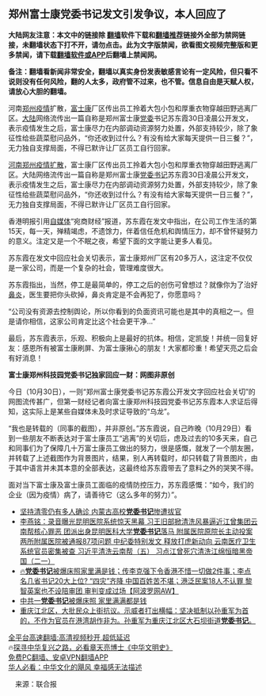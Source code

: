  <!-- 面包屑导航 --> <h2>郑州富士康党委书记发文引发争议，本人回应了</h2> <p class="notice"><b>大陆网友注意：本文中的链接除 <a href="https://github.com/bannedbook/fanqiang" >翻墙</a>软件下载和<a href="https://github.com/killgcd/justmysocks/blob/master/README.md">翻墙推荐</a>链接外全部为禁网链接，未翻墙状态下打不开，请勿点击。此为文字版禁闻，欲看图文视频完整版和更多禁闻，请下载<a href="https://github.com/bannedbook/fanqiang">翻墙软件或APP</a>后翻墙上禁闻网。</p><p>备注：翻墙看新闻非常安全，翻墙以真实身份发表敏感言论有一定风险，但只看不说则没有任何风险，翻的人太多，政府管不过来，也不管。信息自由是天赋人权，请放心大胆的翻墙。</b></p>  <div class="entry"> <p id="summary">河南<a href="https://www.bannedbook.org/bnews/tag/%e9%83%91%e5%b7%9e/" class="st_tag internal_tag" rel="tag" title="标签 郑州 下的日志">郑州</a><a href="https://www.bannedbook.org/bnews/tag/%E7%96%AB%E6%83%85/" class="st_tag internal_tag" rel="tag" title="标签 疫情 下的日志">疫情</a>扩散，<a href="https://www.bannedbook.org/bnews/tag/%e5%af%8c%e5%a3%ab%e5%ba%b7/" class="st_tag internal_tag" rel="tag" title="标签 富士康 下的日志">富士康</a>厂区传出员工拎着大包小包和厚重衣物穿越田野逃离厂区。<span class='wp_keywordlink_affiliate'><a href="https://www.bannedbook.org/" title="大陆" target="_blank">大陆</a></span>网络流传出一篇自称是郑州富士康<a href="https://www.bannedbook.org/bnews/tag/%E5%85%9A%E5%A7%94/" class="st_tag internal_tag" rel="tag" title="标签 党委 下的日志">党委</a>书记苏东霞30日凌晨公开发文，表示疫情发生之后，富士康尽力在内部调动资源努力处置，外部支持较少，除了象征性给些蔬菜慰问品外，“你还收到过什么？有没有给大家每天提供一日三餐？”，无力独自支撑局面，不得已默许让厂区员工自行回家。</p> <p><a href="https://www.bannedbook.org/bnews/tag/%E6%B2%B3%E5%8D%97%E9%83%91%E5%B7%9E/" class="st_tag internal_tag" rel="tag" title="标签 河南郑州 下的日志">河南郑州</a><a href="https://www.bannedbook.org/bnews/tag/%E7%96%AB%E6%83%85%E6%89%A9%E6%95%A3/" class="st_tag internal_tag" rel="tag" title="标签 疫情扩散 下的日志">疫情扩散</a>，富士康厂区传出员工拎着大包小包和厚重衣物穿越田野逃离厂区。大陆网络流传出一篇自称是郑州富士康<a href="https://www.bannedbook.org/bnews/tag/%E5%85%9A%E5%A7%94%E4%B9%A6%E8%AE%B0/" class="st_tag internal_tag" rel="tag" title="标签 党委书记 下的日志">党委书记</a>苏东霞30日凌晨公开发文，表示疫情发生之后，富士康尽力在内部调动资源努力处置，外部支持较少，除了象征性给些蔬菜慰问品外，“你还收到过什么？有没有给大家每天提供一日三餐？”，无力独自支撑局面，不得已默许让厂区员工自行回家。</p> <p>香港明报引用<a href="https://www.bannedbook.org/bnews/tag/%e8%87%aa%e5%aa%92%e4%bd%93/" class="st_tag internal_tag" rel="tag" title="标签 自媒体 下的日志">自媒体</a>“宛商财经”报道，苏东霞在发文中指出，在公司工作生活的第15天，每一天，殚精竭虑，不遗馀力，伴着信任危机和舆情压力，却不曾怀疑努力的意义。注定又是一个不眠之夜，希望下面的文字能让更多人看见。</p>  <p>苏东霞在发文中回应社会关切表示，富士康郑州厂区有20多万人，这注定不仅仅是一家公司，而是一个复杂的社会，管理难度很大。</p> <p>苏东霞指出，当然，停工是最简单的，停工之后的创伤可曾想过？就像你为了治好<a href="https://www.bannedbook.org/bnews/tag/%e9%bc%bb%e7%82%8e/" class="st_tag internal_tag" rel="tag" title="标签 鼻炎 下的日志">鼻炎</a>，医生要把你头砍掉，鼻炎肯定是不会再犯了，你愿意吗？</p> <p>“公司没有资源去控制舆论，所以你看到的负面资讯可能也是其中的真相之一。但是请你相信，这家公司肯定比这个社会更干净&#8230;”</p>  <p>最后，苏东霞表示，乐观、积极向上是最好的抗体。相信，定凯旋！并统一回复好友：感恩所有被富士康刷屏、为富士康揪心的朋友！大家都珍重！希望天亮之后会有好消息！</p> <p><strong>富士康郑州科技园党委书记独家回应一财：网图非原创</strong></p> <p>今日（10月30日），一则“郑州富士康党委书记苏东霞公开发文字回应社会关切”的网图流传甚广，但第一财经记者向富士康郑州科技园党委书记苏东霞本人求证后得知，这实际上是某些自媒体未及时求证导致的“乌龙”。</p>  <p>“我也是转载的（同事的截图），并非原创。”苏东霞说，自己昨晚（10月29日）看到一些朋友不断表达对于富士康员工“逃离”的关切后，虑及过去的10多天来，自己和同事们为了保障几十万富士康员工做出的努力，很是感慨，就发了一个朋友圈，并转载了上述截图作为背景图片，结果，别人再转载时，却只转载了背景图片，由于其中语言并未其本意的全部表达，这最终给苏东霞带去了意料之外的哭笑不得。</p> <p>面对当下富士康及富士康员工面临的疫情防控压力，苏东霞感慨：“如今，我们的企业（因为疫情）病了，请善待它（这么多年的努力）”。</p> <!--<div id="taboola-mid-1"></div>--><ul class='op-related-articles' title='相关阅读'> <li><a href='https://www.bannedbook.org/bnews/cbnews/20221014/1796965.html' target='_blank'>坚持清零仍有多人确诊 内蒙古高校<b>党委书记</b>惨遭拔官</a></li> <li><a href='https://www.bannedbook.org/bnews/comments/20220903/1780130.html' target='_blank'>李燕铭：录音曝光昆明医院系统惊天黑幕 习王旧部掀清洗风暴逼近江曾集团云南帮核心罪恶 团派出身昆明医科大学<b>党委书记</b>落马 附属医院原院长主动投案 两所附属医院被通报87项问题 中纪委特别发文 释放打虎新动向 云南医疗卫生系统官员密集被查 习近平清洗云南帮（五） 习点江曾死穴清洗江绵恒暗黑帝国（二一）</a></li> <li><a href='https://www.bannedbook.org/bnews/bannedvideo/20220820/1773942.html' target='_blank'>🔥<b>党委书记</b>被爆床照家里满是钱；传李克强下令香港不惜一切做2件事；李点名几省书记20大上位? “四灾”齐降 中国百姓苦不堪；港泛民案18人不认罪 黎智英案也不设陪审团 审判变成过场【阿波罗网AW】</a></li> <li><a href='https://www.bannedbook.org/bnews/cnnews/20220819/1773502.html' target='_blank'>中共一<b>党委书记</b>被爆床照 家里满满都是钱</a></li> <li><a href='https://www.bannedbook.org/bnews/bannedvideo/20220724/1762468.html' target='_blank'>重庆江北区，大批民众上街抗议。示威者打出横幅：坚决抵制以孙重军为首的，不作为官员在港湾胡作非为。孙重军为重庆江北区大石坝街道<b>党委书记</b>。</a></li> </ul> <p class="texttj"> <a href="https://github.com/bannedbook/fanqiang/wiki/V2ray%E6%9C%BA%E5%9C%BA" target="_blank">全平台高速翻墙:高清视频秒开,超低延迟</a><br/> 🔥<a href="https://www.bannedbook.org/bnews/comments/20220808/1768773.html" target="_blank">探寻中华复兴之路，必看章天亮博士《中华文明史》</a><br/> <a href="https://github.com/bannedbook/fanqiang/wiki/%E7%A6%81%E9%97%BB%E7%BD%91%E5%AE%89%E5%8D%93%E7%BF%BB%E5%A2%99%E6%96%B0%E9%97%BBAPP" target="_blank">免费PC翻墙、安卓VPN翻墙APP</a><br/> <a href="https://www.bannedbook.org/bnews/comments/20220220/1694796.html" target="_blank">华人必看：中华文化的飓风 幸福感无法描述</a><br/> </p> <p class="src-info">　来源：联合报 </p><a name='sharetosocial'></a> <div style="margin-bottom:5px;padding-bottom:5px;clear:both"> <div id="archive-pix-1" class="banner-ads"> <!-- AuctionX Display platform tag START --> <div id="27602x728x90x621x_ADSLOT1" clicktrack="%%CLICK_URL_ESC%%"></div>  <!-- AuctionX Display platform tag END --> </div> <div id="archive-pix-2" class="banner-ads"> <!-- AuctionX Display platform tag START --> <div id="27556x300x250x621x_ADSLOT1" clicktrack="%%CLICK_URL_ESC%%" style="margin:0 auto;text-align:center"></div>  <!-- AuctionX Display platform tag END --> </div> </div>  <div id="archive-pix-1" class="banner-ads"> <!-- AuctionX Display platform tag START --> <div id="27603x728x90x621x_ADSLOT1" clicktrack="%%CLICK_URL_ESC%%"></div>  <!-- AuctionX Display platform tag END --> </div> </div><!--END ENTRY--> 